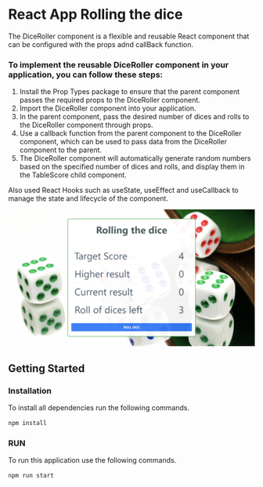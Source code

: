 # React App Rolling the dice

The DiceRoller component is a flexible and reusable React component that can be configured with the props adnd callBack function.

### To implement the reusable DiceRoller component in your application, you can follow these steps:

1. Install the Prop Types package to ensure that the parent component passes the required props to the DiceRoller component.
2. Import the DiceRoller component into your application.
3. In the parent component, pass the desired number of dices and rolls to the DiceRoller component through props.
4. Use a callback function from the parent component to the DiceRoller component, which can be used to pass data from the DiceRoller component to the parent.
5. The DiceRoller component will automatically generate random numbers based on the specified number of dices and rolls, and display them in the TableScore child component.

Also used React Hooks such as useState, useEffect and useCallback to manage the state and lifecycle of the component.

![Tux, the Linux mascot](https://github.com/averoli/rolling-dice/blob/main/src/img/screenshot.png)
<!-- GETTING STARTED -->
## Getting Started

### Installation

To install all dependencies run the following commands.

  ```sh
  npm install
  ```

### RUN
To run this application use the following commands.

  ```sh
  npm run start
  ```


